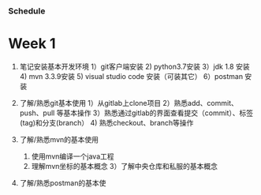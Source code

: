 ### Schedule

 # Week 1

1. 笔记安装基本开发环境
    1）git客户端安装
    2) python3.7安装
    3）jdk 1.8 安装
    4) mvn 3.3.9安装
    5) visual studio code 安装（可装其它）
    6）postman 安装

2. 了解/熟悉git基本使用
    1）从gitlab上clone项目
    2）熟悉add、commit、push、pull 等基本操作
    3）熟悉通过gitlab的界面查看提交（commit）、标签(tag)和分支(branch） 
    4) 熟悉checkout、branch等操作

3. 了解/熟悉mvn的基本使用
    1) 使用mvn编译一个java工程
    2) 理解mvn坐标的基本概念
    3）了解中央仓库和私服的基本概念

4. 了解/熟悉postman的基本使
